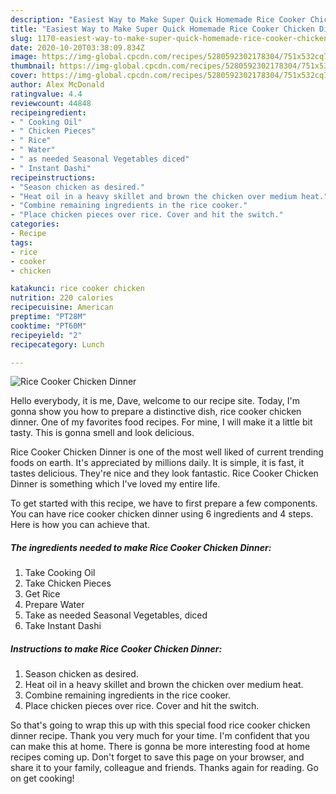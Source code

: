 ```yaml
---
description: "Easiest Way to Make Super Quick Homemade Rice Cooker Chicken Dinner"
title: "Easiest Way to Make Super Quick Homemade Rice Cooker Chicken Dinner"
slug: 1170-easiest-way-to-make-super-quick-homemade-rice-cooker-chicken-dinner
date: 2020-10-20T03:38:09.834Z
image: https://img-global.cpcdn.com/recipes/5280592302178304/751x532cq70/rice-cooker-chicken-dinner-recipe-main-photo.jpg
thumbnail: https://img-global.cpcdn.com/recipes/5280592302178304/751x532cq70/rice-cooker-chicken-dinner-recipe-main-photo.jpg
cover: https://img-global.cpcdn.com/recipes/5280592302178304/751x532cq70/rice-cooker-chicken-dinner-recipe-main-photo.jpg
author: Alex McDonald
ratingvalue: 4.4
reviewcount: 44848
recipeingredient:
- " Cooking Oil"
- " Chicken Pieces"
- " Rice"
- " Water"
- " as needed Seasonal Vegetables diced"
- " Instant Dashi"
recipeinstructions:
- "Season chicken as desired."
- "Heat oil in a heavy skillet and brown the chicken over medium heat."
- "Combine remaining ingredients in the rice cooker."
- "Place chicken pieces over rice. Cover and hit the switch."
categories:
- Recipe
tags:
- rice
- cooker
- chicken

katakunci: rice cooker chicken 
nutrition: 220 calories
recipecuisine: American
preptime: "PT28M"
cooktime: "PT60M"
recipeyield: "2"
recipecategory: Lunch

---
```



![Rice Cooker Chicken Dinner](https://img-global.cpcdn.com/recipes/5280592302178304/751x532cq70/rice-cooker-chicken-dinner-recipe-main-photo.jpg)

Hello everybody, it is me, Dave, welcome to our recipe site. Today, I'm gonna show you how to prepare a distinctive dish, rice cooker chicken dinner. One of my favorites food recipes. For mine, I will make it a little bit tasty. This is gonna smell and look delicious.



Rice Cooker Chicken Dinner is one of the most well liked of current trending foods on earth. It's appreciated by millions daily. It is simple, it is fast, it tastes delicious. They're nice and they look fantastic. Rice Cooker Chicken Dinner is something which I've loved my entire life.


To get started with this recipe, we have to first prepare a few components. You can have rice cooker chicken dinner using 6 ingredients and 4 steps. Here is how you can achieve that.

<!--inarticleads1-->

##### The ingredients needed to make Rice Cooker Chicken Dinner:

1. Take  Cooking Oil
1. Take  Chicken Pieces
1. Get  Rice
1. Prepare  Water
1. Take  as needed Seasonal Vegetables, diced
1. Take  Instant Dashi




<!--inarticleads2-->

##### Instructions to make Rice Cooker Chicken Dinner:

1. Season chicken as desired.
1. Heat oil in a heavy skillet and brown the chicken over medium heat.
1. Combine remaining ingredients in the rice cooker.
1. Place chicken pieces over rice. Cover and hit the switch.




So that's going to wrap this up with this special food rice cooker chicken dinner recipe. Thank you very much for your time. I'm confident that you can make this at home. There is gonna be more interesting food at home recipes coming up. Don't forget to save this page on your browser, and share it to your family, colleague and friends. Thanks again for reading. Go on get cooking!
